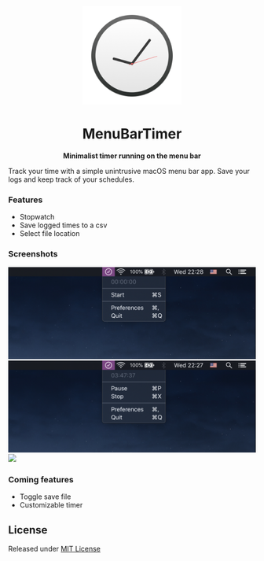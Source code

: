<div align="center">
  <img src="Stuff/Logo.png" width="200" height="200">
  <h1>MenuBarTimer</h1>
  <p><b>Minimalist timer running on the menu bar</b></p>
</div>

Track your time with a simple unintrusive macOS menu bar app. Save your logs and keep track of your schedules.

### Features
- Stopwatch
- Save logged times to a csv
- Select file location

### Screenshots
<img src="Stuff/Screenshot.png">
<img src="Stuff/Screenshot2.png">
<img src="Stuff/Screenshot3.png">

### Coming features
- Toggle save file
- Customizable timer

## License
Released under [MIT License](https://github.com/grdnrt/menu-bar-timer/blob/master/LICENSE)
